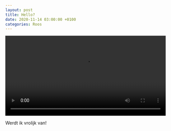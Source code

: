 ```yaml
---
layout: post
title: Hello?
date: 2020-11-14 03:00:00 +0100
categories: Roos
---
```


<video style="width:100%" controls>
 <source src="https://prisse.nl/assets/want_to_get_this?.mp4 ">videotag not supported
 </video>

Werdt ik vrolijk van!
